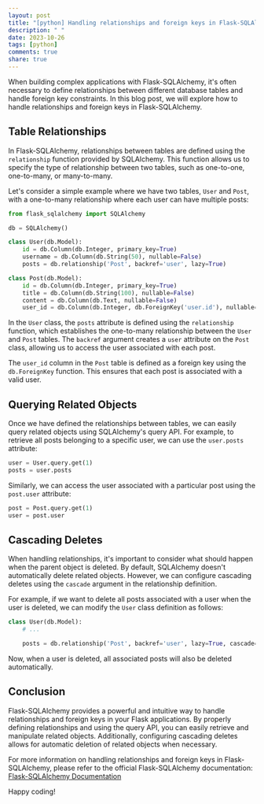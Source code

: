 ```yaml
---
layout: post
title: "[python] Handling relationships and foreign keys in Flask-SQLAlchemy"
description: " "
date: 2023-10-26
tags: [python]
comments: true
share: true
---
```


When building complex applications with Flask-SQLAlchemy, it's often necessary to define relationships between different database tables and handle foreign key constraints. In this blog post, we will explore how to handle relationships and foreign keys in Flask-SQLAlchemy.

## Table Relationships

In Flask-SQLAlchemy, relationships between tables are defined using the `relationship` function provided by SQLAlchemy. This function allows us to specify the type of relationship between two tables, such as one-to-one, one-to-many, or many-to-many.

Let's consider a simple example where we have two tables, `User` and `Post`, with a one-to-many relationship where each user can have multiple posts:

```python
from flask_sqlalchemy import SQLAlchemy

db = SQLAlchemy()

class User(db.Model):
    id = db.Column(db.Integer, primary_key=True)
    username = db.Column(db.String(50), nullable=False)
    posts = db.relationship('Post', backref='user', lazy=True)

class Post(db.Model):
    id = db.Column(db.Integer, primary_key=True)
    title = db.Column(db.String(100), nullable=False)
    content = db.Column(db.Text, nullable=False)
    user_id = db.Column(db.Integer, db.ForeignKey('user.id'), nullable=False)
```

In the `User` class, the `posts` attribute is defined using the `relationship` function, which establishes the one-to-many relationship between the `User` and `Post` tables. The `backref` argument creates a `user` attribute on the `Post` class, allowing us to access the user associated with each post.

The `user_id` column in the `Post` table is defined as a foreign key using the `db.ForeignKey` function. This ensures that each post is associated with a valid user.

## Querying Related Objects

Once we have defined the relationships between tables, we can easily query related objects using SQLAlchemy's query API. For example, to retrieve all posts belonging to a specific user, we can use the `user.posts` attribute:

```python
user = User.query.get(1)
posts = user.posts
```

Similarly, we can access the user associated with a particular post using the `post.user` attribute:

```python
post = Post.query.get(1)
user = post.user
```

## Cascading Deletes

When handling relationships, it's important to consider what should happen when the parent object is deleted. By default, SQLAlchemy doesn't automatically delete related objects. However, we can configure cascading deletes using the `cascade` argument in the relationship definition.

For example, if we want to delete all posts associated with a user when the user is deleted, we can modify the `User` class definition as follows:

```python
class User(db.Model):
    # ...

    posts = db.relationship('Post', backref='user', lazy=True, cascade="all, delete")
```

Now, when a user is deleted, all associated posts will also be deleted automatically.

## Conclusion

Flask-SQLAlchemy provides a powerful and intuitive way to handle relationships and foreign keys in your Flask applications. By properly defining relationships and using the query API, you can easily retrieve and manipulate related objects. Additionally, configuring cascading deletes allows for automatic deletion of related objects when necessary.

For more information on handling relationships and foreign keys in Flask-SQLAlchemy, please refer to the official Flask-SQLAlchemy documentation: [Flask-SQLAlchemy Documentation](https://flask-sqlalchemy.palletsprojects.com/)

Happy coding!